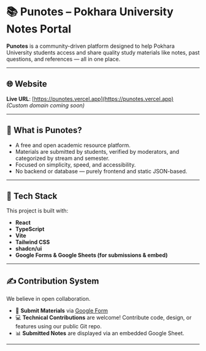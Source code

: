 # 📚 Punotes – Pokhara University Notes Portal

**Punotes** is a community-driven platform designed to help Pokhara University students access and share quality study materials like notes, past questions, and references — all in one place.

---

## 🌐 Website

**Live URL**: [https://punotes.vercel.app](https://punotes.vercel.app)  
*(Custom domain coming soon)*

---

## 🚀 What is Punotes?

- A free and open academic resource platform.
- Materials are submitted by students, verified by moderators, and categorized by stream and semester.
- Focused on simplicity, speed, and accessibility.
- No backend or database — purely frontend and static JSON-based.

---

## 🔧 Tech Stack

This project is built with:

- **React**
- **TypeScript**
- **Vite**
- **Tailwind CSS**
- **shadcn/ui**
- **Google Forms & Google Sheets (for submissions & embed)**

---

## ✍️ Contribution System

We believe in open collaboration.

- 📝 **Submit Materials** via [Google Form](https://docs.google.com/forms/d/e/1FAIpQLScFDKL4T-qEPRa7Hz16fKYpROCMB3Rsgy4cnI4oz-uXAeP7ng/viewform)
- 💻 **Technical Contributions** are welcome! Contribute code, design, or features using our public Git repo.
- 📊 **Submitted Notes** are displayed via an embedded Google Sheet.

---


